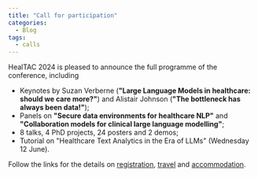 ```yaml
---
title: "Call for participation"
categories:
  - Blog
tags:
  - calls
---
```

<html>
<body>
HealTAC 2024 is pleased to announce the full programme of the conference, including 
<ul>
<li>Keynotes by Suzan Verberne (<strong>"Large Language Models in healthcare: should we care more?"</strong>) and Alistair Johnson (<strong>"The bottleneck has always been data!"</strong>);</li>
<li>Panels on <strong>"Secure data environments for healthcare NLP"</strong> and <strong>"Collaboration models for clinical large language modelling"</strong>;</li>
<li>8 talks, 4 PhD projects, 24 posters and 2 demos;</li>
<li>Tutorial on "Healthcare Text Analytics in the Era of LLMs"  (Wednesday 12 June).</li>
</ul>

Follow the links for the details on <a href="https://healtac2024.github.io/registration/">registration</a>, <a href="https://healtac2024.github.io/venue/">travel</a> and <a href="https://healtac2024.github.io/accommodation/">accommodation</a>.
  
</body>
</html>
